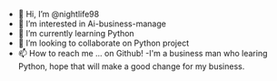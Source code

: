 - 👋 Hi, I’m @nightlife98
- 👀 I’m interested in Ai-business-manage
- 🌱 I’m currently learning Python
- 💞️ I’m looking to collaborate on Python project
- 📫 How to reach me ... on Github!
-I'm a business man who learing Python, hope that will make a good change for my business. 
<!---
nightlife98/nightlife98 is a ✨ special ✨ repository because its `README.md` (this file) appears on your GitHub profile.
You can click the Preview link to take a look at your changes.
--->

